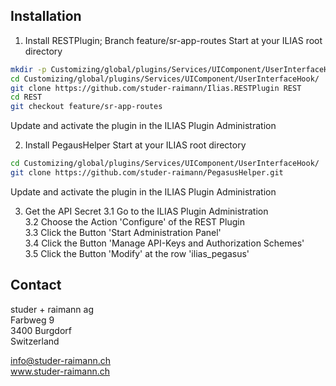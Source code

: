 ## Installation

1. Install RESTPlugin; Branch feature/sr-app-routes
Start at your ILIAS root directory 
```bash
mkdir -p Customizing/global/plugins/Services/UIComponent/UserInterfaceHook/  
cd Customizing/global/plugins/Services/UIComponent/UserInterfaceHook/  
git clone https://github.com/studer-raimann/Ilias.RESTPlugin REST
cd REST
git checkout feature/sr-app-routes
```  
Update and activate the plugin in the ILIAS Plugin Administration

2. Install PegausHelper
Start at your ILIAS root directory 
```bash
cd Customizing/global/plugins/Services/UIComponent/UserInterfaceHook/  
git clone https://github.com/studer-raimann/PegasusHelper.git  
```
Update and activate the plugin in the ILIAS Plugin Administration

3. Get the API Secret
3.1 Go to the ILIAS Plugin Administration  
3.2 Choose the Action 'Configure' of the REST Plugin  
3.3 Click the Button 'Start Administration Panel'  
3.4 Click the Button 'Manage API-Keys and Authorization Schemes'  
3.5 Click the Button 'Modify' at the row 'ilias_pegasus'  

## Contact
studer + raimann ag  
Farbweg 9  
3400 Burgdorf  
Switzerland 

info@studer-raimann.ch  
www.studer-raimann.ch  
